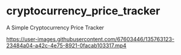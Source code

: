# cryptocurrency_price_tracker

A Simple Cryptocurrency Price Tracker



https://user-images.githubusercontent.com/67603446/135763123-23484a04-a42c-4e75-8921-0facab103317.mp4


